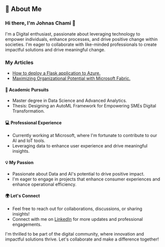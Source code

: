 
## 🚀 About Me

### Hi there, I'm Johnas Chami 👋

I'm a Digital enthusiast, passionate about leveraging technology to empower individuals, enhance processes, and drive positive change within societies. I'm eager to collaborate with like-minded professionals to create impactful solutions and drive meaningful change.

### My Articles ###
- [How to deploy a Flask application to Azure.](https://medium.com/@johnaschami/how-to-deploy-your-flask-application-to-azure-0f0ffde5c80a)
- [Maximizing Organizational Potential with Microsoft Fabric.](https://medium.com/@johnaschami/maximizing-organizational-potential-with-microsoft-fabric-193a8ceb0023)


#### 📘 Academic Pursuits
- Master degree in Data Science and Advanced Analytics. 
- Thesis: Designing an AutoML Framework for Empowering SMEs Digital Transformation.
#### 💻 Professional Experience
- Currently working at Microsoft, where I'm fortunate to contribute to our AI and IoT tools.
- Leveraging data to enhance user experience and drive meaningful insights.

#### 💡 My Passion
- Passionate about Data and AI's potential to drive positive impact.
- I'm eager to engage in projects that enhance consumer experiences and enhance operational efficiency.

#### 🌍 Let's Connect
- Feel free to reach out for collaborations, discussions, or sharing insights!
- Connect with me on [LinkedIn](https://www.linkedin.com/in/johnas-chami-40aaa212a/) for more updates and professional engagements.

I'm thrilled to be part of the digital community, where innovation and impactful solutions thrive. Let's collaborate and make a difference together!
